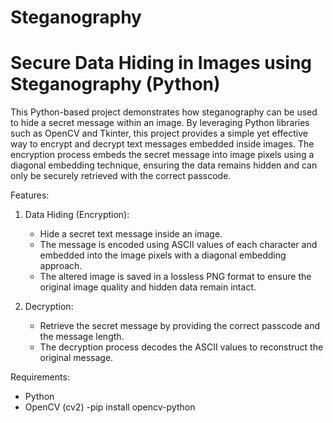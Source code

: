 # Steganography


# Secure Data Hiding in Images using Steganography (Python)

This Python-based project demonstrates how steganography can be used to hide a secret message within an image. By leveraging Python libraries such as OpenCV and Tkinter, this project provides a simple yet effective way to encrypt and decrypt text messages embedded inside images. The encryption process embeds the secret message into image pixels using a diagonal embedding technique, ensuring the data remains hidden and can only be securely retrieved with the correct passcode.

Features:

1. Data Hiding (Encryption):
   - Hide a secret text message inside an image.
   - The message is encoded using ASCII values of each character and embedded into the image pixels with a diagonal embedding approach.
   - The altered image is saved in a lossless PNG format to ensure the original image quality and hidden data remain intact.

2. Decryption:
   - Retrieve the secret message by providing the correct passcode and the message length.
   - The decryption process decodes the ASCII values to reconstruct the original message.

Requirements:

- Python
- OpenCV (cv2)
-pip install opencv-python

